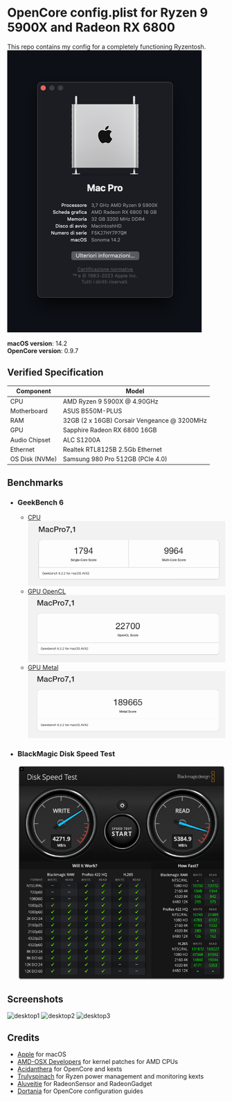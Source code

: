 # OpenCore config.plist for Ryzen 9 5900X and Radeon RX 6800


This repo contains my config for a completely functioning Ryzentosh. 
![specs](https://github.com/kvshino/ryzentosh/blob/main/screenshots/specs.png)
<br/>

**macOS version**: 14.2  \
**OpenCore version**: 0.9.7 


## Verified Specification

| **Component**    | **Model**                                   |
| ---------------- | ------------------------------------------- |
| CPU              | AMD Ryzen 9 5900X @ 4.90GHz                 |
| Motherboard      | ASUS B550M-PLUS                             |
| RAM              | 32GB (2 x 16GB) Corsair Vengeance @ 3200MHz |
| GPU              | Sapphire Radeon RX 6800 16GB                |
| Audio Chipset    | ALC S1200A                                  |
| Ethernet         | Realtek RTL8125B 2.5Gb Ethernet             |
| OS Disk (NVMe)   | Samsung 980 Pro 512GB (PCIe 4.0)            |

## Benchmarks

- ### GeekBench 6
  - [CPU](https://browser.geekbench.com/v6/cpu/4041508)
    ![CPU](https://github.com/kvshino/ryzentosh/blob/main/screenshots/geekbench_cpu.png)
  - [GPU OpenCL](https://browser.geekbench.com/v6/compute/1461431)
    ![GPU OpenCL](https://github.com/kvshino/ryzentosh/blob/main/screenshots/geekbench_opencl.png)
  - [GPU Metal](https://browser.geekbench.com/v6/compute/1461447)
    ![GPU Metal](https://github.com/kvshino/ryzentosh/blob/main/screenshots/geekbench_metal.png)

- ### BlackMagic Disk Speed Test
    ![BlackMagic Disk Speed Test](https://github.com/kvshino/ryzentosh/blob/main/screenshots/DiskSpeedTest.png)

## Screenshots
  ![desktop1](https://github.com/kvshino/ryzentosh/blob/main/screenshots/desktop_1.png)
  ![desktop2](https://github.com/kvshino/ryzentosh/blob/main/screenshots/desktop_2.png)
  ![desktop3](https://github.com/kvshino/ryzentosh/blob/main/screenshots/desktop_3.png)

## Credits

- [Apple](https://apple.com) for macOS
- [AMD-OSX Developers](https://github.com/AMD-OSX) for kernel patches for AMD CPUs
- [Acidanthera](https://github.com/acidanthera) for OpenCore and kexts
- [Trulyspinach](https://github.com/trulyspinach) for Ryzen power management and monitoring kexts
- [Aluveitie](https://github.com/aluveitie) for RadeonSensor and RadeonGadget
- [Dortania](https://github.com/dortania) for OpenCore configuration guides
